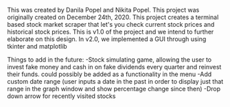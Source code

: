 This was created by Danila Popel and Nikita Popel. This project was originally created on December 24th, 2020.
This project creates a terminal based stock market scraper that let's you check current stock prices and historical stock prices. This is v1.0 of the project and we intend to further elaborate on this design.
In v2.0, we implemented a GUI through using tkinter and matplotlib

Things to add in the future:
-Stock simulating game, allowing the user to invest fake money and cash in on fake dividends every quarter and reinvest their funds.
 could possibly be added as a functionality in the menu
-Add custom date range (user inputs a date in the past in order to display just that range in the graph window and show percentage change since then)
-Drop down arrow for recently visited stocks

